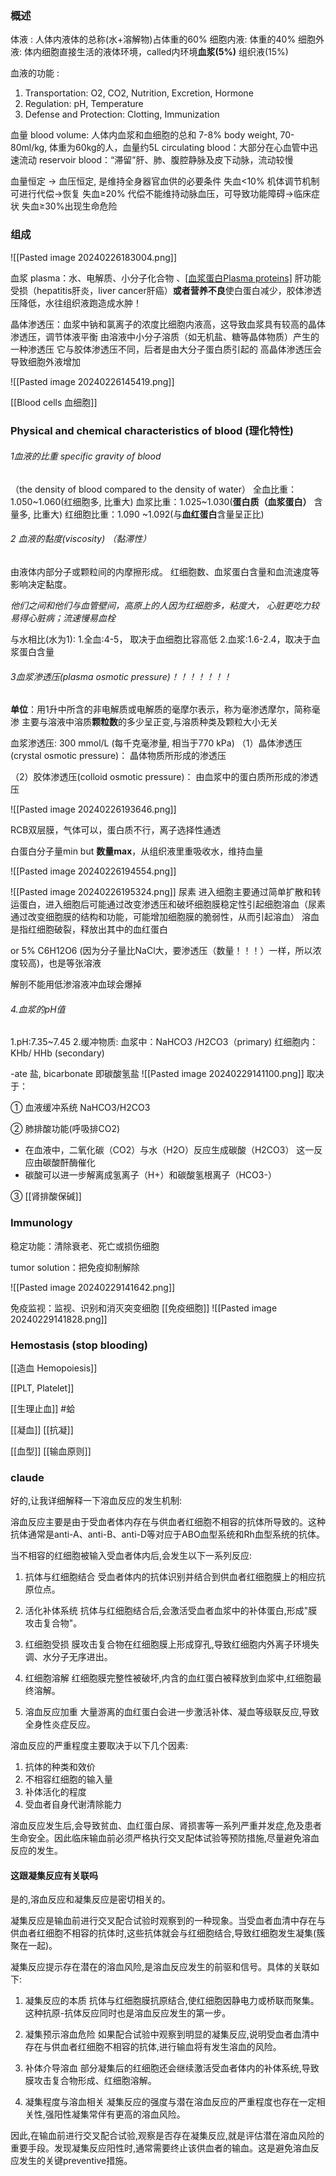 ### 概述

体液 : 人体内液体的总称(水+溶解物)占体重的60%
	细胞内液: 体重的40%
	细胞外液: 体内细胞直接生活的液体环境，called内环境**血浆(5%)** 组织液(15%) 

血液的功能 :
1. Transportation: O2, CO2, Nutrition, Excretion, Hormone 
2. Regulation: pH, Temperature 
3. Defense and Protection: Clotting, Immunization

血量 blood volume: 人体内血浆和血细胞的总和
7-8% body weight, 70-80ml/kg, 体重为60kg的人，血量约5L
	circulating blood：大部分在心血管中迅速流动
	reservoir blood：“滞留”肝、肺、腹腔静脉及皮下动脉，流动较慢

 血量恒定 → 血压恒定, 是维持全身器官血供的必要条件 
 失血<10% 机体调节机制可进行代偿→恢复 
 失血≥20%  代偿不能维持动脉血压，可导致功能障碍→临床症状 
 失血≥30%出现生命危险

### 组成
![[Pasted image 20240226183004.png]]

血浆 plasma：水、电解质、小分子化合物 、[[血浆蛋白Plasma proteins]](白蛋白、球蛋白、纤维蛋白原)
肝功能受损（hepatitis肝炎，liver cancer肝癌）**或者营养不良**使白蛋白减少，胶体渗透压降低，水往组织液跑造成水肿！

晶体渗透压：血浆中钠和氯离子的浓度比细胞内液高，这导致血浆具有较高的晶体渗透压，调节体液平衡
	由溶液中小分子溶质（如无机盐、糖等晶体物质）产生的一种渗透压
	它与胶体渗透压不同，后者是由大分子蛋白质引起的
	高晶体渗透压会导致细胞外液增加

![[Pasted image 20240226145419.png]]

[[Blood cells 血细胞]]

### Physical and chemical characteristics of blood (理化特性)

###### 1血液的比重 specific gravity of blood
（the density of blood compared to the density of water）
全血比重：1.050~1.060(红细胞多, 比重大) 
血浆比重：1.025~1.030(**蛋白质（血浆蛋白）** 含量多, 比重大) 
红细胞比重：1.090 ~1.092(与**血红蛋白**含量呈正比) 

###### 2 血液的黏度(viscosity) （黏滞性）
由液体内部分子或颗粒间的内摩擦形成。 
红细胞数、血浆蛋白含量和血流速度等影响决定黏度。 

*他们之间和他们与血管壁间，高原上的人因为红细胞多，粘度大，
心脏更吃力较易得心脏病；流速慢易血栓*

与水相比(水为1): 
1.全血:4-5， 取决于血细胞比容高低 
2.血浆:1.6-2.4，取决于血浆蛋白含量

###### 3血浆渗透压(plasma osmotic pressure)！！！！！！！
**单位**：用1升中所含的非电解质或电解质的毫摩尔表示，称为毫渗透摩尔，简称毫渗
主要与溶液中溶质**颗粒数**的多少呈正变,与溶质种类及颗粒大小无关

血浆渗透压: 300 mmol/L (每千克毫渗量, 相当于770 kPa)
（1）晶体渗透压(crystal osmotic pressure)： 晶体物质所形成的渗透压

（2）胶体渗透压(colloid osmotic pressure)： 由血浆中的蛋白质所形成的渗透压

![[Pasted image 20240226193646.png]]

RCB双层膜，气体可以，蛋白质不行，离子选择性通透

白蛋白分子量min but **数量max**，从组织液里重吸收水，维持血量

![[Pasted image 20240226194554.png]]

![[Pasted image 20240226195324.png]]
尿素
	进入细胞主要通过简单扩散和转运蛋白，进入细胞后可能通过改变渗透压和破坏细胞膜稳定性引起细胞溶血（尿素通过改变细胞膜的结构和功能，可能增加细胞膜的脆弱性，从而引起溶血）
溶血是指红细胞破裂，释放出其中的血红蛋白

or 5% C6H12O6   (因为分子量比NaCl大，要渗透压（数量！！！）一样，所以浓度较高)，也是等张溶液

解剖不能用低渗溶液冲血球会爆掉

###### 4.血浆的pH值
 1.pH:7.35~7.45
 2.缓冲物质:
血浆中：NaHCO3 /H2CO3（primary)
红细胞内：KHb/ HHb (secondary)

-ate 盐, bicarbonate 即碳酸氢盐
![[Pasted image 20240229141100.png]]
取决于：

① 血液缓冲系统 NaHCO3/H2CO3

② 肺排酸功能(呼吸排CO2)
- 在血液中，二氧化碳（CO2）与水（H2O）反应生成碳酸（H2CO3）
	这一反应由碳酸酐酶催化
- 碳酸可以进一步解离成氢离子（H+）和碳酸氢根离子（HCO3-）

③ [[肾排酸保碱]]
### Immunology
稳定功能：清除衰老、死亡或损伤细胞

tumor solution：把免疫抑制解除

![[Pasted image 20240229141642.png]]

免疫监视：监视、识别和消灭突变细胞
[[免疫细胞]]
![[Pasted image 20240229141828.png]]



### Hemostasis (stop blooding)
[[造血 Hemopoiesis]]

[[PLT, Platelet]]

[[生理止血]] #蛤

[[凝血]]
[[抗凝]]

[[血型]]
[[输血原则]]
### claude
好的,让我详细解释一下溶血反应的发生机制:

溶血反应主要是由于受血者体内存在与供血者红细胞不相容的抗体所导致的。这种抗体通常是anti-A、anti-B、anti-D等对应于ABO血型系统和Rh血型系统的抗体。

当不相容的红细胞被输入受血者体内后,会发生以下一系列反应:

1. 抗体与红细胞结合
受血者体内的抗体识别并结合到供血者红细胞膜上的相应抗原位点。

2. 活化补体系统
抗体与红细胞结合后,会激活受血者血浆中的补体蛋白,形成"膜攻击复合物"。

3. 红细胞受损
膜攻击复合物在红细胞膜上形成穿孔,导致红细胞内外离子环境失调、水分子无序进出。

4. 红细胞溶解
红细胞膜完整性被破坏,内含的血红蛋白被释放到血浆中,红细胞最终溶解。

5. 溶血反应加重
大量游离的血红蛋白会进一步激活补体、凝血等级联反应,导致全身性炎症反应。

溶血反应的严重程度主要取决于以下几个因素:
1) 抗体的种类和效价
2) 不相容红细胞的输入量  
3) 补体活化的程度
4) 受血者自身代谢清除能力

溶血反应发生后,会导致贫血、血红蛋白尿、肾损害等一系列严重并发症,危及患者生命安全。因此临床输血前必须严格执行交叉配体试验等预防措施,尽量避免溶血反应的发生。

#### 这跟凝集反应有关联吗
是的,溶血反应和凝集反应是密切相关的。

凝集反应是输血前进行交叉配合试验时观察到的一种现象。当受血者血清中存在与供血者红细胞不相容的抗体时,这些抗体就会与红细胞结合,导致红细胞发生凝集(簇聚在一起)。

凝集反应提示存在潜在的溶血风险,是溶血反应发生的前驱和信号。具体的关联如下:

1. 凝集反应的本质
抗体与红细胞膜抗原结合,使红细胞因静电力或桥联而聚集。这种抗原-抗体反应同时也是溶血反应发生的第一步。

2. 凝集预示溶血危险
如果配合试验中观察到明显的凝集反应,说明受血者血清中存在与供血者红细胞不相容的抗体,进行输血将有发生溶血的风险。

3. 补体介导溶血
部分凝集后的红细胞还会继续激活受血者体内的补体系统,导致膜攻击复合物形成、红细胞溶解。

4. 凝集程度与溶血相关
凝集反应的强度与潜在溶血反应的严重程度也存在一定相关性,强阳性凝集常伴有更高的溶血风险。

因此,在输血前进行交叉配合试验,观察是否存在凝集反应,就是评估潜在溶血风险的重要手段。发现凝集反应阳性时,通常需要终止该供血者的输血。这是避免溶血反应发生的关键preventive措施。










